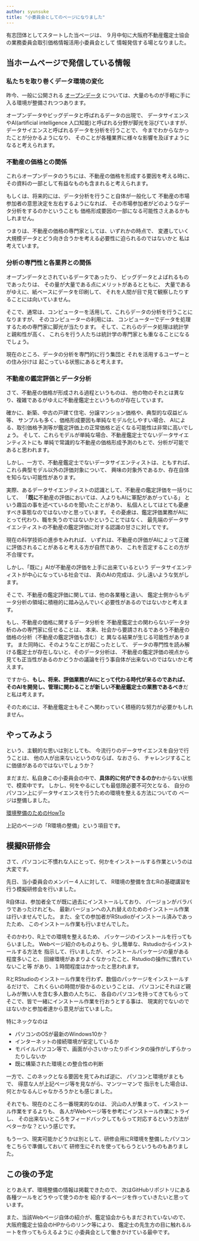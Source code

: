```yaml
---
author: syunsuke
title: "小委員会としてのページになりました"
---
```


有志団体としてスタートした当ページは、
９月中旬に大阪府不動産鑑定士協会の業務委員会取引価格情報活用小委員会として
情報発信する場となりました。

## 当ホームページで発信している情報

### 私たちを取り巻くデータ環境の変化

昨今、一般に公開される
[オープンデータ](https://ja.wikipedia.org/w/index.php?title=%E3%82%AA%E3%83%BC%E3%83%97%E3%83%B3%E3%83%87%E3%83%BC%E3%82%BF&oldid=66935479)
については、大量のものが手軽に手に入る環境が整備されつつあります。

オープンデータやビッグデータと呼ばれるデータの出現で、
データサイエンスやAI(artificial intelligence 人口知能)と呼ばれる分野が脚光を浴びていますが、
データサイエンスと呼ばれるデータを分析を行うことで、
今までわからなかったことが分かるようになり、
そのことが各種業界に様々な影響を及ぼすようになると考えられます。

### 不動産の価格との関係

これらオープンデータのうちには、不動産の価格を形成する要因を考える時に、
その資料の一部として有益なものも含まれると考えられます。

もしくは、将来的には、データ分析を行うこと自体が一般化して
不動産の市場参加者の意思決定を左右するようになれば、
その市場参加者がどのようなデータ分析をするのかということも
価格形成要因の一部になる可能性さえあるかもしれません。

つまりは、不動産の価格の専門家としては、いずれかの時点で、
変遷していく大規模データとどう向き合うかを考える必要性に迫られるのではないかと
私は考えています。

### 分析の専門性と各業界との関係

オープンデータとされているデータであったり、
ビッグデータとよばれるものであったりは、
その量が大量である点にメリットがあるとともに、
大量であるがゆえに、紙ベースにデータを印刷して、
それを人間が目で見て観察したりすることには向いていません。

そこで、通常は、コンピューターを活用して、これらデータの分析を行うことになりますが、
そのコンピューターの利用には、
コンピューターでデータを処理するための専門家に脚光が当たります。
そして、これらのデータ処理は統計学と親和性が高く、
これらを行う人たちは統計学の専門家とも重なることになるでしょう。

現在のところ、データの分析を専門的に行う集団と
それを活用するユーザーとの住み分けは
起こっている状態にあると考えます。


### 不動産の鑑定評価とデータ分析

さて、不動産の価格が形成される過程というものは、
他の物のそれとは異なり、複雑であるがゆえに不動産鑑定士というものが存在しています。

確かに、新築、中古の戸建て住宅、分譲マンション価格や、典型的な収益ビル等、
サンプルも多く、価格形成要因も単純なモデル化しやすい場合、
AIによる、取引価格予測等が鑑定評価上の正常価格と近くなる可能性は非常に高いでしょう。
そして、これらモデルが単純な場合、不動産鑑定士でないデータサイエンティストにも
単純で常識的な不動産の価格形成予測のもとで、分析が可能であると思われます。

しかし、一方で、不動産鑑定士でないデータサイエンティストは、ともすれば、
これら典型モデル以外の評価対象について、
興味の対象外であるか、存在自体を知らない可能性があります。

実際、あるデータサイエンティストの認識として、不動産の鑑定評価を一括りにして、
「**既に**不動産の評価においては、人よりもAIに軍配があがっている」
という趣旨の事を述べているのを聞いたことがあり、
私個人としてはとても憂慮すべき事態なのではないかと思っています。
その憂慮は、鑑定評価業務がAIにとって代わり、職を失うのではないかということではなく、
最先端のデータサイエンティストの不動産の鑑定評価に対する認識の甘さに対してです。

現在の科学技術の進歩をみれれば、
いずれは、不動産の評価がAIによって正確に評価されることがあると考える方が自然であり、
これを否定することの方が不合理です。

しかし、「既に」AIが不動産の評価を上手に出来ているという
データサイエンティストが中心になっている社会では、
真のAIの完成は、少し遠いような気がします。

そこで、不動産の鑑定評価に関しては、他の各業種と違い、
鑑定士側からもデータ分析の領域に積極的に踏み込んでいく必要性があるのではないかと考えます。

もし、不動産の価格に関するデータ分析を
不動産鑑定士の関わらないデータ分析のみの専門家に任せることは、
本来、社会から要請されるであろう不動産の価格の分析（不動産の鑑定評価も含む）と
異なる結果が生じる可能性があります。
また同時に、そのようなことが起こったとして、
データの専門性を読み解ける鑑定士が存在しないと、そのデータ分析は、
不動産の鑑定評価の視点から見ても正当性があるのかどうかの議論を行う事自体が出来ないのではないかと考えます。

ですから、**もし、将来、評価業務がAIにとって代わる時代が来るのであれば、
そのAIを開発し、管理に関わることが新しい不動産鑑定士の業務であるべき**だと私は考えます。

そのためには、不動産鑑定士もそこへ関わっていく積極的な努力が必要かもしれません。


## やってみよう

という、主観的な思いは別としても、
今流行りのデータサイエンスを自分で行うことは、
他の人が出来ないというのならば、なおさら、
チャレンジすることに価値があるのではないでしょうか？

まだまだ、私自身この小委員会の中で、**具体的に何ができるのか**わからない状態で、模索中です。
しかし、何をやるにしても最低限必要不可欠となる、
自分のパソコン上にデータサイエンスを行うための環境を整える方法についての
ページは整備しました。

[環境整備のためのHowTo](/works/howto/)

上記のページの「R環境の整備」という項目です。

## 模擬R研修会

さて、パソコンに不慣れな人にとって、何かをインストールする作業というのは大変です。

先日、当小委員会のメンバー４人に対して、
R環境の整備を含むRの基礎講習を行う模擬研修会を行いました。

R自体は、参加者全てが既に過去にインストールしており、
バージョンがバラバラであったけれども、
最新バージョンへの入れ替えのためのインストール作業は行いませんでした。
また、全ての参加者がRStudioがインストール済みであったため、
このインストール作業も行いませんでした。


そのかわり、R上での環境を整えるため、
パッケージのインストールを行ってもらいました。
Webページ紹介のものよりも、少し簡単な、Rstudioからインストールする方法を
指示して、行いましたが、インストールパッケージの量がある程度多いこと、
回線環境があまりよくなかったこと、Rstudioの操作に慣れていないこと等
があり、１時間程度はかかったと思われます。

RとRStudioのインストール作業を行わず、数個のパッケージをインストールするだけで、
これくらいの時間が掛かるのということは、
パソコンにそれほど親しみが無い人を含む多人数の人たちに、
各自のパソコンを持ってきてもらって
そこで、皆で一緒にインストール作業を行おうとする事は、
現実的でないのではないかと参加者達から意見が出ていました。

特にネックなのは
 - パソコンのOSが最新のWindows10か？
 - インターネットの接続環境が安定しているか
 - モバイルパソコン等で、画面が小さいかったりポインタの操作がしずらかったりしないか
 - 既に構築された環境との整合性の判断

一方で、このネックとなる要因を見てみれば逆に、
パソコンと環境がまともで、
得意な人が上記ページ等を見ながら、マンツーマンで
指示をした場合は、何とかなるんじゃなかろうかとも感じました。

それでも、現在のところ一番現実的なのは、
沢山の人が集まって、インストール作業をするよりも、
各人がWebページ等を参考にインストール作業にトライし、
その出来ないところをフィードバックしてもらって対応するという方法がベターかな？という感じです。

もう一つ、現実可能かどうかは別として、研修会用にR環境を整備したパソコンをこちらで準備しておいて
研修生にそれを使ってもらうというものもありました。

## この後の予定

とりあえず、環境整備の情報は掲載できたので、
次はGitHubリポジトリにある各種ツールをどうやって使うのかを
紹介するページを作っていきたいと思っています。

また、当該Webページ自体の紹介が、鑑定協会からもまだされていないので、
大阪府鑑定士協会のHPからのリンク等により、
鑑定士の先生方の目に触れるルートを作ってもらえるように
小委員会として働きかけている最中です。






